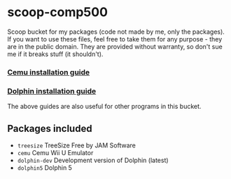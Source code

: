 # scoop-comp500
Scoop bucket for my packages (code not made by me, only the packages). If you want to use these files, feel free to take them for any purpose - they are in the public domain. They are provided without warranty, so don't sue me if it breaks stuff (it shouldn't).

### [Cemu installation guide](https://github.com/comp500/scoop-comp500/blob/master/Cemu.md)
### [Dolphin installation guide](https://github.com/comp500/scoop-comp500/blob/master/Dolphin.md)
The above guides are also useful for other programs in this bucket.

## Packages included
- `treesize` TreeSize Free by JAM Software
- `cemu` Cemu Wii U Emulator
- `dolphin-dev` Development version of Dolphin (latest)
- `dolphin5` Dolphin 5
